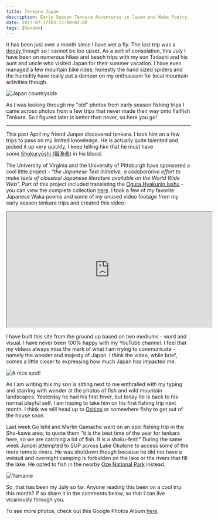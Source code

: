 ```yaml
---
title: Tenkara Japan
description: Early Season Tenkara Adventures in Japan and Waka Poetry...
date: 2017-07-17T03:13:00+02:00
tags: [Random]
---
```

<div class=“text-lg m-2”>
<p class="mb-2">It has been just over a month since I have wet a fly. The last trip was a <a rel="noreferrer noopener" href="https://www.fallfishtenkara.com/mount-naeba/" target="_blank" rel="noopener noreferrer" class="text-red-500 hover:bg-red-500 hover:text-white">doozy </a>though so I cannot be too upset. As a sort of consolation, this July I have been on numerous hikes and beach trips with my son Tadashi and his aunt and uncle who visited Japan for their summer vacation. I have even managed a few mountain bike rides; honestly the hand sized spiders and the humidity have really put a damper on my enthusiasm for local mountain activities though.</p>

<img class="w-8/12 rounded-lg shadow-lg mx-auto" src="https://fallfish-tenkara-images.s3-us-west-1.amazonaws.com/FfT+-+Reminiscing/tanzawa+mountains-tenkara-iwana-kebari-fishing-japan-dam.jpg" alt="Japan countryside" />

<p class="mt-2 mb-2">As I was looking through my "old" photos from early season fishing trips I came across photos from a few trips that never made their way onto Fallfish Tenkara. So I figured later is better than never, so here you go!</p>

<hr />

<p class="mt-2 mb-2">This past April my friend Junpei discovered tenkara. I took him on a few trips to pass on my limited knowledge. He is actually quite talented and picked it up very quickly, I keep telling him that he must have some <a rel="noreferrer noopener" href="https://www.fallfishtenkara.com/shokuryoshi-tenkara/" target="_blank" rel="noopener noreferrer" class="text-red-500 hover:bg-red-500 hover:text-white">Shokuryōshi (職漁者)</a> in his blood.</p>

<p class="mt-2 mb-2">The University of Virginia and the University of Pittsburgh have sponsored a cool little project - <em>"the Japanese Text Initiative, a collaborative effort to make texts of classical Japanese literature available on the World Wide Web". </em>Part of this project included translating the <a rel="noreferrer noopener" href="https://en.wikipedia.org/wiki/Ogura_Hyakunin_Isshu" target="_blank" rel="noopener noreferrer" class="text-red-500 hover:bg-red-500 hover:text-white">Ogura Hyakunin Isshu</a> - you can view the complete collection <a rel="noreferrer noopener" href="https://jti.lib.virginia.edu/japanese/hyakunin/frames/hyakuframes.html" target="_blank" rel="noopener noreferrer" class="text-red-500 hover:bg-red-500 hover:text-white">here</a>. I took a few of my favorite Japanese Waka poems and some of my unused video footage from my early season tenkara trips and created this video:</p>

<iframe src="https://www.youtube.com/embed/LJplFTORKqQ?ecver=1" width="560" height="315"></iframe>

<p class="mt-2 mb-2">I have built this site from the ground up based on two mediums - word and visual. I have never been 100% happy with my YouTube channel. I feel that my videos always miss the mark of what I am trying to communicate - namely the wonder and majesty of Japan. I think the video, while brief, comes a little closer to expressing how much Japan has impacted me.</p>

<img class="w-8/12 rounded-lg shadow-lg mx-auto" src="https://fallfish-tenkara-images.s3-us-west-1.amazonaws.com/FfT+-+Reminiscing/tanzawa+mountains-tenkara-iwana-kebari-fishing-japan-wow.jpg" alt="A nice spot!" />

<p class="mt-2 mb-2">As I am writing this my son is sitting next to me enthralled with my typing and starring with wonder at the photos of fish and wild mountain landscapes. Yesterday he had his first fever, but today he is back to his normal playful self. I am hoping to take him on his first fishing trip next month. I think we will head up to <a rel="noreferrer noopener" href="https://youtu.be/bRC4y17hWkw" target="_blank" rel="noopener noreferrer" class="text-red-500 hover:bg-red-500 hover:text-white">Oshino</a> or somewhere fishy to get out of the house soon.</p>

<p class="mt-2 mb-2">Last week Go Ishii and Martin Gamache went on an epic fishing trip in the Sho-kawa area, to quote them "it is the best time of the year for tenkara here, so we are catching a lot of fish. It is a shaku-fest!" During the same week Junpei attempted to SUP across Lake Okutone to access some of the more remote rivers. He was shutdown though because he did not have a wetsuit and overnight camping is forbidden on the lake or the rivers that fill the lake. He opted to fish in the nearby <a rel="noreferrer noopener" href="https://www.fallfishtenkara.com/oze-national-park/" target="_blank" rel="noopener noreferrer" class="text-red-500 hover:bg-red-500 hover:text-white">Oze National Park</a> instead.</p>

<img class="w-8/12 rounded-lg shadow-lg mx-auto" src="https://fallfish-tenkara-images.s3-us-west-1.amazonaws.com/FfT+-+Reminiscing/tanzawa+mountains-tenkara-iwana-kebari-fishing-japan-yamame.jpg" alt="Yamame" />

<p class="mt-2 mb-2">So, that has been my July so far. Anyone reading this been on a cool trip this month? If so share it in the comments below, so that I can live vicariously through you.</p>

<p class="mt-2 mb-2 italic text-center font-semibold text-gray-400">To see more photos, check out this Google Photos Album <a href="https://photos.app.goo.gl/AY7Pf3WsBVhkbCj17" target="_blank" rel="noopener" class="text-red-500 hover:bg-red-500 hover:text-white">here</a>.</p>
</div>